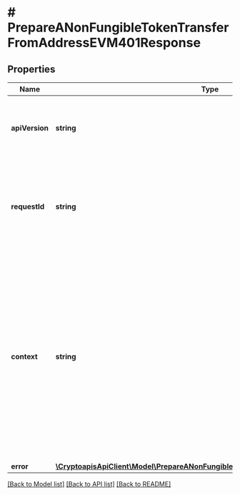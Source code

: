 # # PrepareANonFungibleTokenTransferFromAddressEVM401Response

## Properties

Name | Type | Description | Notes
------------ | ------------- | ------------- | -------------
**apiVersion** | **string** | Specifies the version of the API that incorporates this endpoint. |
**requestId** | **string** | Defines the ID of the request. The &#x60;requestId&#x60; is generated by Crypto APIs and it&#39;s unique for every request. |
**context** | **string** | In batch situations the user can use the context to correlate responses with requests. This property is present regardless of whether the response was successful or returned as an error. &#x60;context&#x60; is specified by the user. | [optional]
**error** | [**\CryptoapisApiClient\Model\PrepareANonFungibleTokenTransferFromAddressEVME401**](PrepareANonFungibleTokenTransferFromAddressEVME401.md) |  |

[[Back to Model list]](../../README.md#models) [[Back to API list]](../../README.md#endpoints) [[Back to README]](../../README.md)
